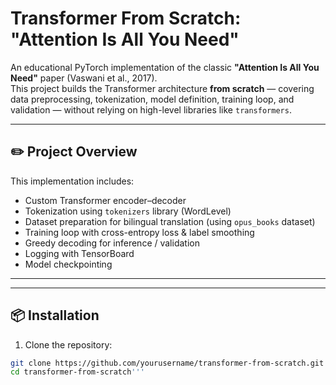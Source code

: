 
#  Transformer From Scratch: "Attention Is All You Need"

An educational PyTorch implementation of the classic **"Attention Is All You Need"** paper (Vaswani et al., 2017).  
This project builds the Transformer architecture **from scratch** — covering data preprocessing, tokenization, model definition, training loop, and validation — without relying on high-level libraries like `transformers`.

---

## ✏️ **Project Overview**
This implementation includes:
-  Custom Transformer encoder–decoder
-  Tokenization using `tokenizers` library (WordLevel)
-  Dataset preparation for bilingual translation (using `opus_books` dataset)
-  Training loop with cross-entropy loss & label smoothing
-  Greedy decoding for inference / validation
-  Logging with TensorBoard
-  Model checkpointing

---

---

## 📦 **Installation**
1. Clone the repository:
```bash
git clone https://github.com/yourusername/transformer-from-scratch.git
cd transformer-from-scratch'''





